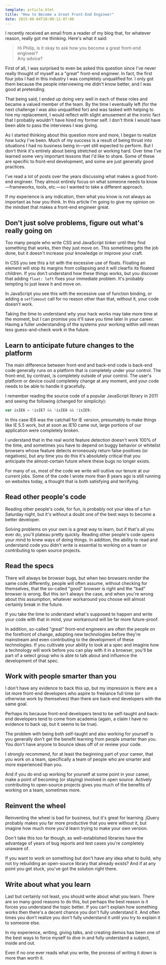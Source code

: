 ```yaml
---
template: article.html
title: "How to Become a Great Front-End Engineer"
date: 2015-06-04T18:09:12-07:00
---
```


I recently received an email from a reader of my blog that, for whatever reason, really got me thinking. Here's what it said:

> Hi Philip, is it okay to ask how you become a great front-end engineer?<br>
> Any advice?

First of all, I was surprised to even be asked this question since I've never really thought of myself as a "great" front-end engineer. In fact, the first four jobs I had in this industry I was completely unqualified for. I only got them because the people interviewing me didn't know better, and I was good at pretending.

That being said, I ended up doing very well in each of these roles and became a valued member of the team. By the time I eventually left (for the next challenge I was also unqualified for) and was tasked with helping to hire my replacement, I would reflect with slight amusement at the ironic fact that I probably wouldn't have hired my former self. I don't think I would have been able to pass the interviews I was giving.

As I started thinking about this question more and more, I began to realize how lucky I've been. Much of my success is a result of being thrust into situations I had no business being in&mdash;yet still expected to perform. But I don't think it's entirely about being stretched or working hard. Over time I've learned some very important lessons that I'd like to share. Some of these are specific to front-end development, and some are just generally good practices.

I've read a lot of posts over the years discussing what makes a good front-end engineer. They almost entirely focus on what someone needs to know&mdash;frameworks, tools, etc.&mdash;so I wanted to take a different approach.

If my experience is any indication, then what you know is not always as important as how you think. In this article I'm going to give my opinion on the mindset that makes a front-end engineer great.

## Don't just solve problems, figure out what's really going on

Too many people who write CSS and JavaScript tinker until they find something that works, then they just move on. This sometimes gets the job done, but it doesn't increase your knowledge or improve your craft.

In CSS you see this a lot with the excessive use of floats. Floating an element will stop its margins from collapsing and it will clearfix its floated children. If you don't understand how these things works, but you discover that adding `float: left` fixes your immediate problem. It's probably tempting to just leave it and move on.

In JavaScript you see this with the excessive use of function binding, or adding a `setTimeout` call for no reason other than that, without it, your code doesn't work.

Taking the time to understand *why* your hack works may take more time at the moment, but I can promise you it'll save you time later in your career. Having a fuller understanding of the systems your working within will mean less guess-and-check work in the future.

## Learn to anticipate future changes to the platform

The main difference between front-end and back-end code is back-end code generally runs on a platform that is completely under your control. The front-end, by contrast, is completely outside of your control. The user's platform or device could completely change at any moment, and your code needs to be able to handle it gracefully.

I remember reading the source code of a popular JavaScript library in 2011 and seeing the following (changed for simplicity):

```js
var isIE6 = !isIE7 && !isIE8 && !isIE9;
```

In this case IE6 was the catchall for IE version, presumably to make things like IE 5.5 work, but at soon as IE10 came out, large portions of our application were completely broken.

I understand that in the real world feature detection doesn't work 100% of the time, and sometimes you have to depend on buggy behavior or whitelist browsers whose feature detects erroneously return false positives (or negatives), but any time you do this it's absolutely critical that you anticipate the almost-certain future where these bugs no longer exists.

For many of us, most of the code we write will outlive our tenure at our current jobs. Some of the code I wrote more than 8 years ago is still running on websites today, a thought that is both satisfying and terrifying.

## Read other people's code

Reading other people's code, for fun, is probably not your idea of a fun Saturday night, but it's without a doubt one of the best ways to become a better developer.

Solving problems on your own is a great way to learn, but if that's all you ever do, you'll plateau pretty quickly. Reading other people's code opens your mind to knew ways of doing things. In addition, the ability to read and understand code you didn't write is essential to working on a team or contributing to open source projects.

## Read the specs

There will always be browser bugs, but when two browsers render the same code differently, people will often assume, without checking for themselves, that the so-called "good" browser is right and the "bad" browser is wrong. But this isn't always the case, and when you're wrong about this assumption, whatever workaround you choose will almost certainly break in the future.

If you take the time to understand what's supposed to happen and write your code with that in mind, your workaround will be far more future-proof.

In addition, so-called "great" front-end engineers are often the people on the forefront of change, adopting new technologies before they're mainstream and even contributing to the development of these technologies. If you cultivate your ability to look at a spec and imagine how a technology will work before you can play with it in a browser, you'll be part of a select group who is able to talk about and influence the development of that spec.

## Work with people smarter than you

I don't have any evidence to back this up, but my impression is there are a lot more front-end developers who aspire to freelance full time (or otherwise work by themselves) than there are back-end developers with the same goal.

Perhaps its because front-end developers tend to be self-taught and back-end developers tend to come from academia (again, a claim I have no evidence to back up, but it seems to be true).

The problem with being both self-taught and also working for yourself is you generally don't get the benefit learning from people smarter than you. You don't have anyone to bounce ideas off of or review your code.

I strongly recommend, for at least the beginning part of your career, that you work on a team, specifically a team of people who are smarter and more experienced than you.

And if you do end up working for yourself at some point in your career, make a point of becoming (or staying) involved in open source. Actively contributing to open-source projects gives you much of the benefits of working on a team, sometimes more.

## Reinvent the wheel

Reinventing the wheel is bad for business, but it's great for learning. jQuery probably makes you far more productive that you were without it, but imagine how much more you'd learn trying to make your own version.

Don't take this too far though, as well-established libraries have the advantage of years of bug reports and test cases you're completely unaware of.

If you want to work on something but don't have any idea what to build, why not try rebuilding an open-source library that already exists? And if at any point you get stuck, you've got the solution right there.

## Write about what you learn

Last but certainly not least, you should write about what you learn. There are so many good reasons to do this, but perhaps the best reason is it forces you understand the topic better. If you can't explain how something works then there's a decent chance you don't fully understand it. And often times you don't realize you don't fully understand it until you try to explain it to someone else.

In my experience, writing, giving talks, and creating demos has been one of the best ways to force myself to dive in and fully understand a subject, inside and out.

Even if no one ever reads what you write, the process of writing it down is more than worth it.